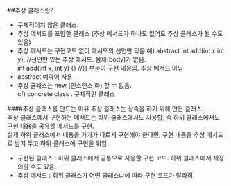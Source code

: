 ##추상 클래스란?
* 구체적이지 않은 클래스.  
* 추상 메서드를 포함한 클래스 (추상 메서드가 하나도 없어도 추상 클래스가 될 수도 있음)  
* 추상 메서드는 구현코드 없이 메서드의 선언만 있음
예) abstract int add(int x,int y); //선언만 있는 추상 메서드. 몸체(body)가 없음.   
int  add(int x, int y) {} //{} 부분이 구현 내용임. 추상 메서드 아님  
* abstract 예약어 사용
* 추상 클래스는 new (인스턴스 화) 할 수 없음.  
cf) concrete class . 구체적인 클래스

####추상 클래스를 만드는 이유
추상 클래스는 상속을 하기 위해 만든 클래스.  
추상 클래스에서 구현하는 메서드는 하위 클래스에서도 사용할, 즉 하위 클래스에서도 구현 내용을 공유할 메서드를 구현.  
실제 하위 클래스에서 내용을 가가가 다르게 구현해야 한다면, 구현 내용을 추상 메서드로 남겨 두고 하위 클래스에 구현을 위임.  
* 구현된 클래스 : 하위 클래스에서 공통으로 사용할 구현 코드. 하위 클래스에서 재정의할 수도 있음.
* 추상 메서드 : 휘위 클래스가 어떤 클래스냐에 따라 구현 코드가 달라짐.


